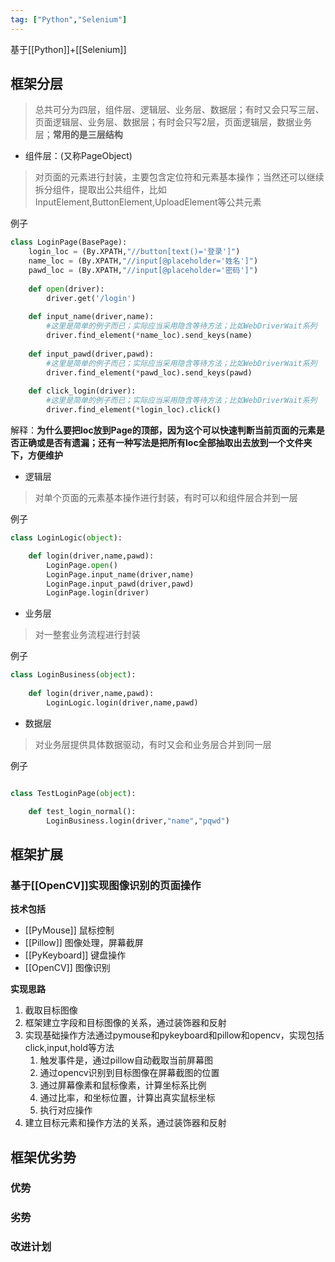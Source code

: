 ```yaml
---
tag: ["Python","Selenium"]
---
```

基于[[Python]]+[[Selenium]]
## 框架分层
> 总共可分为四层，组件层、逻辑层、业务层、数据层；有时又会只写三层、页面逻辑层、业务层、数据层；有时会只写2层，页面逻辑层，数据业务层；**常用的是三层结构**
- 组件层：(又称PageObject)
> 对页面的元素进行封装，主要包含定位符和元素基本操作；当然还可以继续拆分组件，提取出公共组件，比如InputElement,ButtonElement,UploadElement等公共元素

例子
```Python
class LoginPage(BasePage):
	login_loc = (By.XPATH,"//button[text()='登录']")
	name_loc = (By.XPATH,"//input[@placeholder='姓名']")
	pawd_loc = (By.XPATH,"//input[@placeholder='密码']")
	
	def open(driver):
		driver.get('/login')
	
	def input_name(driver,name):
		#这里是简单的例子而已；实际应当采用隐含等待方法；比如WebDriverWait系列
		driver.find_element(*name_loc).send_keys(name)
	
	def input_pawd(driver,pawd):
		#这里是简单的例子而已；实际应当采用隐含等待方法；比如WebDriverWait系列
		driver.find_element(*pawd_loc).send_keys(pawd)
	
	def click_login(driver):
		#这里是简单的例子而已；实际应当采用隐含等待方法；比如WebDriverWait系列
		driver.find_element(*login_loc).click()
```

解释：**为什么要把loc放到Page的顶部，因为这个可以快速判断当前页面的元素是否正确或是否有遗漏；还有一种写法是把所有loc全部抽取出去放到一个文件夹下，方便维护**
- 逻辑层
> 对单个页面的元素基本操作进行封装，有时可以和组件层合并到一层

例子
```Python
class LoginLogic(object):

	def login(driver,name,pawd):
		LoginPage.open()
		LoginPage.input_name(driver,name)
		LoginPage.input_pawd(driver,pawd)
		LoginPage.login(driver)
```
- 业务层
> 对一整套业务流程进行封装

例子
```Python
class LoginBusiness(object):
	
	def login(driver,name,pawd):
		LoginLogic.login(driver,name,pawd)

```

- 数据层
> 对业务层提供具体数据驱动，有时又会和业务层合并到同一层

例子
```Python

class TestLoginPage(object):

	def test_login_normal():
		LoginBusiness.login(driver,"name","pqwd")

```

## 框架扩展
### 基于[[OpenCV]]实现图像识别的页面操作
**技术包括**
- [[PyMouse]] 鼠标控制
- [[Pillow]]      图像处理，屏幕截屏
- [[PyKeyboard]]  键盘操作
- [[OpenCV]]  图像识别

**实现思路**
1. 截取目标图像
2. 框架建立字段和目标图像的关系，通过装饰器和反射
3. 实现基础操作方法通过pymouse和pykeyboard和pillow和opencv，实现包括click,input,hold等方法
	1. 触发事件是，通过pillow自动截取当前屏幕图	
	2. 通过opencv识别到目标图像在屏幕截图的位置
	3. 通过屏幕像素和鼠标像素，计算坐标系比例
	4. 通过比率，和坐标位置，计算出真实鼠标坐标
	5. 执行对应操作
4. 建立目标元素和操作方法的关系，通过装饰器和反射

## 框架优劣势
### 优势
### 劣势
### 改进计划


